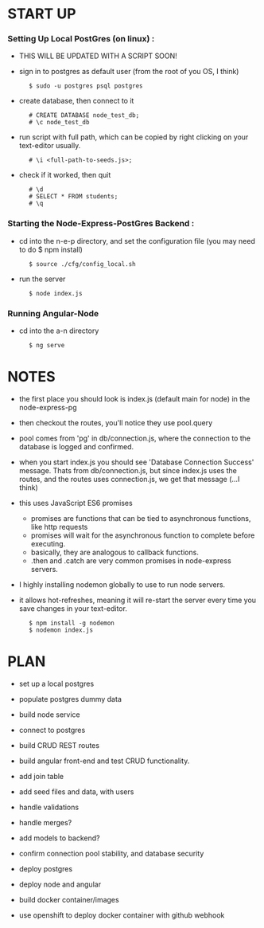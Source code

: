 # START UP

### Setting Up Local PostGres (on linux) :

  - THIS WILL BE UPDATED WITH A SCRIPT SOON!

  - sign in to postgres as default user (from the root of you OS, I think)
```
      $ sudo -u postgres psql postgres
```
  - create database, then connect to it
```
      # CREATE DATABASE node_test_db;
      # \c node_test_db
```
  - run script with full path, which can be copied by right clicking on your text-editor usually.
```  
      # \i <full-path-to-seeds.js>;
```
  - check if it worked, then quit
```  
      # \d
      # SELECT * FROM students;
      # \q
```


### Starting the Node-Express-PostGres Backend :

  - cd into the n-e-p directory, and set the configuration file (you may need to do $ npm install)
```
      $ source ./cfg/config_local.sh
```
  - run the server
```
      $ node index.js
```

### Running Angular-Node

  - cd into the a-n directory
```
      $ ng serve
```



# NOTES

  - the first place you should look is index.js (default main for node) in the node-express-pg
  - then checkout the routes, you'll notice they use pool.query
  - pool comes from 'pg' in db/connection.js, where the connection to the database is logged and confirmed.
  - when you start index.js you should see 'Database Connection Success' message. Thats from db/connection.js, but since index.js uses the routes, and the routes uses connection.js, we get that message (...I think)

  - this uses JavaScript ES6 promises
    - promises are functions that can be tied to asynchronous functions, like http requests
    - promises will wait for the asynchronous function to complete before executing.
    - basically, they are analogous to callback functions.
    - .then and .catch are very common promises in node-express servers.

  - I highly installing nodemon globally to use to run node servers.
  - it allows hot-refreshes, meaning it will re-start the server every time you save changes in your text-editor.  
```
      $ npm install -g nodemon
      $ nodemon index.js
```



# PLAN

  - set up a local postgres
  - populate postgres dummy data


  - build node service
  - connect to postgres
  - build CRUD REST routes


  - build angular front-end and test CRUD functionality.


  - add join table
  - add seed files and data, with users
  - handle validations
  - handle merges?
  - add models to backend?
  - confirm connection pool stability, and database security


  - deploy postgres
  - deploy node and angular


  - build docker container/images
  - use openshift to deploy docker container with github webhook
